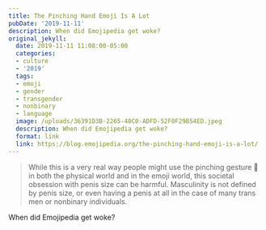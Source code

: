 ```yaml
---
title: The Pinching Hand Emoji Is A Lot
pubDate: '2019-11-11'
description: When did Emojipedia get woke?
original_jekyll:
  date: 2019-11-11 11:08:00-05:00
  categories:
  - culture
  - '2019'
  tags:
  - emoji
  - gender
  - transgender
  - nonbinary
  - language
  image: /uploads/36391D3B-2265-40C0-ADFD-52F0F29B54ED.jpeg
  description: When did Emojipedia get woke?
  format: link
  link: https://blog.emojipedia.org/the-pinching-hand-emoji-is-a-lot/
---
```


> While this is a very real way people might use the pinching gesture 🤏 in both the physical world and in the emoji world, this societal obsession with penis size can be harmful. Masculinity is not defined by penis size, or even having a penis at all in the case of many trans men or nonbinary individuals.

When did Emojipedia get woke?
